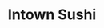 ---
layout: place
title: Intown Sushi
permalink: /minnesota/minneapolis/intown-sushi.html
stateAbbr: MN
stateName: Minnesota
cityName: Minneapolis
seo:
  type: restaurant
  links: https://intownsushi.com/
place_id: ChIJx5c1EP0n9ocR-1AC5iUKsHc
photos:
  - name: >-
      places/ChIJx5c1EP0n9ocR-1AC5iUKsHc/photos/AeeoHcKM113IQDn8tr-69ErhsI18ZEMGUkzjWp_fjawC4j7ISR_wA6zHWnrIayYiViJZ41_YljvnZucNRt47Y2vTOCWZFEZQg2UMxk7vxQmLOGWHAsfV37BOEPcq6UA_thiUjhlBuHfzQgXhKGPvmoCIQkykIJ4_ywOWRyjSaTY8mzmNc2QNb3CYlGyB3kIij_YWDaRXLcBiHlDQaC0sKATn3zJERjXH9BFKADgl28YP7PLRDP8xfZZArw5iQEos6CWCszIZl7a0n86KPwFR8HwSJwjrtp9Y9BA26lksCmXfEQbxLQ
    widthPx: 4752
    heightPx: 3168
    authorAttributions:
      - displayName: Intown Sushi
        uri: https://maps.google.com/maps/contrib/109642656935031261077
        photoUri: >-
          https://lh3.googleusercontent.com/a-/ALV-UjXH78f2K7-SeiGAIMtu0yx5m6mfONRG3ZSCD21cXTR9Lwst0No=s100-p-k-no-mo
    flagContentUri: >-
      https://www.google.com/local/imagery/report/?cb_client=maps_api_places.places_api&image_key=!1e10!2sAF1QipPikIZhJLnCzKcMWkxj_188sDZDyunTDCbj2z26&hl=en-US
    googleMapsUri: >-
      https://www.google.com/maps/place//data=!3m4!1e2!3m2!1sAF1QipPikIZhJLnCzKcMWkxj_188sDZDyunTDCbj2z26!2e10!4m2!3m1!1s0x87f627fd103597c7:0x77b00a25e60250fb
  - name: >-
      places/ChIJx5c1EP0n9ocR-1AC5iUKsHc/photos/AeeoHcJUI2olV9XIMDgzG399NpuFLQbDSe1bPWe4pLWh5qg4W0VSgjIY_yk_lkIO7-iloTWoQWu5Jk-uVlquozcvBblnaDumPMNemxKIKs9MYwkfQOTY9uRGBZsPPscvKXYGHydaazByJ3ocVkGwCLGJZKCopKY2L9iwQnTb0_-GpRvEOJKL7x_9FzshPi-jrThbBx5ABA3nbLjQdVsBzbJD8XnrpK6qneDlxAuMjm6DcGZM36uSzw0b7CN8r5R44NkhX7v93PhsvRIZMRsHZuWOr4AnXogvdFTCoDrTvxL0NrJAYg
    widthPx: 4752
    heightPx: 3168
    authorAttributions:
      - displayName: Intown Sushi
        uri: https://maps.google.com/maps/contrib/109642656935031261077
        photoUri: >-
          https://lh3.googleusercontent.com/a-/ALV-UjXH78f2K7-SeiGAIMtu0yx5m6mfONRG3ZSCD21cXTR9Lwst0No=s100-p-k-no-mo
    flagContentUri: >-
      https://www.google.com/local/imagery/report/?cb_client=maps_api_places.places_api&image_key=!1e10!2sAF1QipO8Mc8gk8MWEThCIJTMEMkToFnM0lm6k4mq9iHe&hl=en-US
    googleMapsUri: >-
      https://www.google.com/maps/place//data=!3m4!1e2!3m2!1sAF1QipO8Mc8gk8MWEThCIJTMEMkToFnM0lm6k4mq9iHe!2e10!4m2!3m1!1s0x87f627fd103597c7:0x77b00a25e60250fb
  - name: >-
      places/ChIJx5c1EP0n9ocR-1AC5iUKsHc/photos/AeeoHcJBpSp0miXRqz2Kss7N8MRGXj5WEtZLdI_QW-ZLpiBd_6Oa5zFYO76m_Xl1HINPPGQhWgEruHLb86YQ7iQhbyrCwsiD_Fpa8Ik4t04ISRaH7Jf9LhEEVs004dn22ZAxC9nOL1gN3Cyw53XCHfe9T7krnCXKcCMasIjkvQ5wYcGXTcW2bjjXJsciklJn1M4GGPqft8kp4VucdzXM9m266pAZ6WSFq1srtp7VAGgpRIla7JeYcvYHbM-b9IhRYEfKCWk_SABh6zeMTvajVfd0U4rU92KJGJKpzrL37pxObotCEg
    widthPx: 4411
    heightPx: 2941
    authorAttributions:
      - displayName: Intown Sushi
        uri: https://maps.google.com/maps/contrib/109642656935031261077
        photoUri: >-
          https://lh3.googleusercontent.com/a-/ALV-UjXH78f2K7-SeiGAIMtu0yx5m6mfONRG3ZSCD21cXTR9Lwst0No=s100-p-k-no-mo
    flagContentUri: >-
      https://www.google.com/local/imagery/report/?cb_client=maps_api_places.places_api&image_key=!1e10!2sAF1QipPZxPbuFa1xDoYvoHAW-af4czPU7X2EnJ9-6Qgs&hl=en-US
    googleMapsUri: >-
      https://www.google.com/maps/place//data=!3m4!1e2!3m2!1sAF1QipPZxPbuFa1xDoYvoHAW-af4czPU7X2EnJ9-6Qgs!2e10!4m2!3m1!1s0x87f627fd103597c7:0x77b00a25e60250fb
  - name: >-
      places/ChIJx5c1EP0n9ocR-1AC5iUKsHc/photos/AeeoHcLwpyi4qfUhfNx09UM9o1BSxOlwS56D0hTLWw1Sf3AzHylFIS7lLXewgK0C4JKc4KmkcKvu1OzJQcbvUCdOmOITqRKZKofeGdTVmlY_IhGUWQ2coeg28ugDG4rApB1aJq4wpBJJGtOR8w3JrVhbkvj6viX4HOs9yyBCZy1BPAwCeFSgB6iJbiWLB49QbDBln6osxB7SosqFsNZBE7-awghJEnmp-o8huMrYvwrKqUrWTyqk8ElZWaJd3tAkiX2uX5xlJLDByiiTtjUGfNPxWnxbf5h4rFfKOPJtsM81K-Kdjw
    widthPx: 4032
    heightPx: 3024
    authorAttributions:
      - displayName: Intown Sushi
        uri: https://maps.google.com/maps/contrib/109642656935031261077
        photoUri: >-
          https://lh3.googleusercontent.com/a-/ALV-UjXH78f2K7-SeiGAIMtu0yx5m6mfONRG3ZSCD21cXTR9Lwst0No=s100-p-k-no-mo
    flagContentUri: >-
      https://www.google.com/local/imagery/report/?cb_client=maps_api_places.places_api&image_key=!1e10!2sAF1QipNuvRT9DNL6TVdB88mOeh86Zv30BguxsXawCNJ-&hl=en-US
    googleMapsUri: >-
      https://www.google.com/maps/place//data=!3m4!1e2!3m2!1sAF1QipNuvRT9DNL6TVdB88mOeh86Zv30BguxsXawCNJ-!2e10!4m2!3m1!1s0x87f627fd103597c7:0x77b00a25e60250fb
  - name: >-
      places/ChIJx5c1EP0n9ocR-1AC5iUKsHc/photos/AeeoHcL1iaM8cMKVxiCuYyKWLO8d0AVpQLxR_QMfrVxqzH_4UwoZt2u4EocLWt1ZQn9zP7eqo7uy1diAQNDIaATkJuPN1JEl2xX8NvJZp2LDdP1UxNBnmXZHGJ8BCdIzKRNKVPqpZiUUsxo2IauEtsE_8SIEiR6Hkes4aPvEFGUJFNB-80WpA6ZaTyrNTA1dc6yTclzpp8HQQ7Yj5JcM7uObgAkmkBcbWOY51HtQDk9bpLgMu6wlOOlaU0bxVqKcbJwLGrK2XJA3x7KMi75T40nVWNgYZg10V_SRofI1FCLgwPJ6Mw
    widthPx: 633
    heightPx: 667
    authorAttributions:
      - displayName: Intown Sushi
        uri: https://maps.google.com/maps/contrib/109642656935031261077
        photoUri: >-
          https://lh3.googleusercontent.com/a-/ALV-UjXH78f2K7-SeiGAIMtu0yx5m6mfONRG3ZSCD21cXTR9Lwst0No=s100-p-k-no-mo
    flagContentUri: >-
      https://www.google.com/local/imagery/report/?cb_client=maps_api_places.places_api&image_key=!1e10!2sAF1QipPD9qmDlFafO63vNNMTsu3Z3WbOJcue-w4_9IIo&hl=en-US
    googleMapsUri: >-
      https://www.google.com/maps/place//data=!3m4!1e2!3m2!1sAF1QipPD9qmDlFafO63vNNMTsu3Z3WbOJcue-w4_9IIo!2e10!4m2!3m1!1s0x87f627fd103597c7:0x77b00a25e60250fb
  - name: >-
      places/ChIJx5c1EP0n9ocR-1AC5iUKsHc/photos/AeeoHcIcNwjZD3MLPTM40rc0gvj3YrmL1s6DA5PljkFAGornuhmnMkCUQrtc6zGfNCZO1yBHftFudEM3PB4A6KzDuvosby2GxM_XJznrDb5tj5BO8FQrU0KR9nURC8nzyJ53a1g8Tc39rHdBtR_VOCBHgtJBFt-ICJUl_ol5SyDl-1G7EaDmaEEP4QYdkaH7BgqjQ02rlCzHMGqpvlVK7Idc--F-Z9oPQVbHmrBD8SDNc4NaxngFHkeg-GebUqS3k8kvnxupV8AgP08yp2hj61ziL7WS3pndHkm9K2DOAVuW8UtxwA
    widthPx: 4032
    heightPx: 3024
    authorAttributions:
      - displayName: Intown Sushi
        uri: https://maps.google.com/maps/contrib/109642656935031261077
        photoUri: >-
          https://lh3.googleusercontent.com/a-/ALV-UjXH78f2K7-SeiGAIMtu0yx5m6mfONRG3ZSCD21cXTR9Lwst0No=s100-p-k-no-mo
    flagContentUri: >-
      https://www.google.com/local/imagery/report/?cb_client=maps_api_places.places_api&image_key=!1e10!2sAF1QipMMIRd9eKb1L4h0VteNiM5u5WS-gqoeV1WYqImw&hl=en-US
    googleMapsUri: >-
      https://www.google.com/maps/place//data=!3m4!1e2!3m2!1sAF1QipMMIRd9eKb1L4h0VteNiM5u5WS-gqoeV1WYqImw!2e10!4m2!3m1!1s0x87f627fd103597c7:0x77b00a25e60250fb
  - name: >-
      places/ChIJx5c1EP0n9ocR-1AC5iUKsHc/photos/AeeoHcLCrfxsDtYK4QRJ9ETos5VPY3YJiyV67XjEdqLgzMYowy0tTvL7TuReUunma-UZtqfSDyGrxC13VFkxBOHOJKsRZxfOej2zSVgVPUwnLFUeLxzLJGflbLxiBRnWa-imXH0Iz35Bl_P_GGZO_Omh-eurp7js99-l5Ap3yPDTvkBR81wRcDfuMjc8--sd8lvvZO81oGUbnFBi9ofp8qAX2A6Nn_2AzPRq-3zVm-bv-Gdn7KX4UnZEadGz-Q0sHNREQ9WKpIqmYe3HC6uMRUyNBKBcmJ6eo_pvYZ6KkChmd1qCvg
    widthPx: 4032
    heightPx: 3024
    authorAttributions:
      - displayName: Intown Sushi
        uri: https://maps.google.com/maps/contrib/109642656935031261077
        photoUri: >-
          https://lh3.googleusercontent.com/a-/ALV-UjXH78f2K7-SeiGAIMtu0yx5m6mfONRG3ZSCD21cXTR9Lwst0No=s100-p-k-no-mo
    flagContentUri: >-
      https://www.google.com/local/imagery/report/?cb_client=maps_api_places.places_api&image_key=!1e10!2sAF1QipObvVNyozZtH6gITehmFI5_zwb26kT11Eqj9hmT&hl=en-US
    googleMapsUri: >-
      https://www.google.com/maps/place//data=!3m4!1e2!3m2!1sAF1QipObvVNyozZtH6gITehmFI5_zwb26kT11Eqj9hmT!2e10!4m2!3m1!1s0x87f627fd103597c7:0x77b00a25e60250fb
  - name: >-
      places/ChIJx5c1EP0n9ocR-1AC5iUKsHc/photos/AeeoHcLguFo6gstvBjJX6BVBBtvHuGgclqcpDyX02oiB-GuPSb_UhPccQ8VMfW9Y6ZzpJGwx1xUBQTKZeD57jeSV9AeoJK8W7o4iDFckvLurkLuFYKzbOMxWwCkAwWaZXHMsPPaUO2pSP4H6ov7zeeYl9HKLRcZJzLWGdx5m9sZL2Q66Fwo4BODEJCTQlLR_AJdD_n5ypTa50V-5ogktu2HS3cylOgP7z5Wzuck_bFpfViW1BZlQqluNc2ULk2kuh2gicGJ1ARI1TqoXIITmj5JeExjYwWauhk1jfYupKZewC-V-Wg
    widthPx: 4032
    heightPx: 3024
    authorAttributions:
      - displayName: Intown Sushi
        uri: https://maps.google.com/maps/contrib/109642656935031261077
        photoUri: >-
          https://lh3.googleusercontent.com/a-/ALV-UjXH78f2K7-SeiGAIMtu0yx5m6mfONRG3ZSCD21cXTR9Lwst0No=s100-p-k-no-mo
    flagContentUri: >-
      https://www.google.com/local/imagery/report/?cb_client=maps_api_places.places_api&image_key=!1e10!2sAF1QipPN6PYT4N_HcFBbp-vP82V9TC6EqgULmswdJvF-&hl=en-US
    googleMapsUri: >-
      https://www.google.com/maps/place//data=!3m4!1e2!3m2!1sAF1QipPN6PYT4N_HcFBbp-vP82V9TC6EqgULmswdJvF-!2e10!4m2!3m1!1s0x87f627fd103597c7:0x77b00a25e60250fb
  - name: >-
      places/ChIJx5c1EP0n9ocR-1AC5iUKsHc/photos/AeeoHcLRu568ksuhxDjIw4FB1u6WynPS0-wo90SzVgRB1M-CvVSdwR9IkxZpi4jvSjrWAido8ZWRrOOyRrBU4-dkjebMQ8edySuQv1rb9DG_ae3H-MJynSNsMGv4ugObJWi20X1I5GSIFw0Y1RM1R6RIhOB1v0z9B5-KFys5Or_BO5Cp57xuNy9RAX4pKqxe8yCa8DxSdBLchgjOjvXMGjt_tSlXJxBx-d_WPZZsQ47koS86vcNfRL7LzAM2FUMq5Wx-Gt91hUhtEJ4kDAc5CaGCM74gbBeGj6g-dammKGxCgYYDwIDiMRuzMDieoq_BMTQ1IpPiEhlH7DUWOAXceROaXR7LiswDs6ALGYJIKpTcVqYcXp1j2FHq6EAGTMnVuckz7zVqSefOZKFJpi9imOyD3X2azQOIxBc8Yd_4oBfY29zChCv5
    widthPx: 3120
    heightPx: 4160
    authorAttributions:
      - displayName: Chaosrunepownage
        uri: https://maps.google.com/maps/contrib/110825457130738747994
        photoUri: >-
          https://lh3.googleusercontent.com/a-/ALV-UjVxDeyCrmPaVpZGKFdLVkBH2lDjOXivw82J4oA9e6fDBgzvZR4=s100-p-k-no-mo
    flagContentUri: >-
      https://www.google.com/local/imagery/report/?cb_client=maps_api_places.places_api&image_key=!1e10!2sCIHM0ogKEICAgIDnj7SfggE&hl=en-US
    googleMapsUri: >-
      https://www.google.com/maps/place//data=!3m4!1e2!3m2!1sCIHM0ogKEICAgIDnj7SfggE!2e10!4m2!3m1!1s0x87f627fd103597c7:0x77b00a25e60250fb
  - name: >-
      places/ChIJx5c1EP0n9ocR-1AC5iUKsHc/photos/AeeoHcKlsqytupS2dwSV4DfpBsvEmPCtgfFAdNP9HV1H-mQsayAW5rLwjgNmUY4IfhLdO-TOw7hlk4sEeupLp3BPDc6WVCUPnLS7mlL7dXN2NnU7iPPxKdsdovmc8G8qIc0QPGzxK7_haS1efcE7FTj7q46JBa3IFe-4MhhW6Xn0uSvLRpCXEPlpNjSul86Mg-lb7LG3_viVotoicaWKEND3mLFSUtHb0NMR2iQMlMUZDC_HNeOw0YSYCc-MwSLfTr1aVKyfDTlNEdfYTBcZ9IFDlUN7Lfq7PTzi3EAGkOh4drhdYA
    widthPx: 4752
    heightPx: 3168
    authorAttributions:
      - displayName: Intown Sushi
        uri: https://maps.google.com/maps/contrib/109642656935031261077
        photoUri: >-
          https://lh3.googleusercontent.com/a-/ALV-UjXH78f2K7-SeiGAIMtu0yx5m6mfONRG3ZSCD21cXTR9Lwst0No=s100-p-k-no-mo
    flagContentUri: >-
      https://www.google.com/local/imagery/report/?cb_client=maps_api_places.places_api&image_key=!1e10!2sAF1QipNdNuJxcaPUGymyrFuVo2HrvB1wXWcq7CjSZh9i&hl=en-US
    googleMapsUri: >-
      https://www.google.com/maps/place//data=!3m4!1e2!3m2!1sAF1QipNdNuJxcaPUGymyrFuVo2HrvB1wXWcq7CjSZh9i!2e10!4m2!3m1!1s0x87f627fd103597c7:0x77b00a25e60250fb
address: Midtown Global Market, 920 E Lake St, Minneapolis, MN 55407, USA
street: Midtown Global Market,920 E Lake St
city: Minneapolis
state: MN
zip: '55407'
country: USA
neighborhood: Midtown Phillips
latitude: '44.948676'
longitude: '-93.260741'
accessibility_options:
  wheelchairAccessibleParking: true
  wheelchairAccessibleEntrance: true
  wheelchairAccessibleRestroom: true
  wheelchairAccessibleSeating: true
business_status: OPERATIONAL
name: Intown Sushi
google_maps_links:
  directionsUri: >-
    https://www.google.com/maps/dir//''/data=!4m7!4m6!1m1!4e2!1m2!1m1!1s0x87f627fd103597c7:0x77b00a25e60250fb!3e0
  placeUri: https://maps.google.com/?cid=8624404444303479035
  writeAReviewUri: >-
    https://www.google.com/maps/place//data=!4m3!3m2!1s0x87f627fd103597c7:0x77b00a25e60250fb!12e1
  reviewsUri: >-
    https://www.google.com/maps/place//data=!4m4!3m3!1s0x87f627fd103597c7:0x77b00a25e60250fb!9m1!1b1
  photosUri: >-
    https://www.google.com/maps/place//data=!4m3!3m2!1s0x87f627fd103597c7:0x77b00a25e60250fb!10e5
primary_type: Japanese Restaurant
opening_hours:
  regular: null
  current: null
secondary_opening_hours:
  regular:
    weekdayDescriptions: null
    type: null
  current:
    weekdayDescriptions: null
    type: null
phone: (612) 354-2706
price_level: PRICE_LEVEL_MODERATE
price_range: $10 &ndash; $20
rating: '4.5'
rating_count: 0
website: https://intownsushi.com/
description: >-
  Discover Intown Sushi in Minneapolis, MN$$$Intown Sushi in Minneapolis, MN,
  stands out as a casual dining option within the vibrant Midtown Global Market,
  offering fresh sushi and poke bowls that cater to quick lunches and dinners.
  This spot emphasizes accessibility with features like wheelchair-friendly
  entrances and seating, making it a welcoming choice for various diners seeking
  Japanese-inspired meals in a convenient setting. Patrons can enjoy a range of
  flavorful rolls and bowls prepared with quality ingredients, all at moderate
  prices that fit everyday budgets. For those exploring sushi restaurants near
  you, this location delivers a straightforward, grab-and-go experience that
  highlights top-rated flavors without overwhelming formality.
generative_summary: >-
  Discover Intown Sushi in Minneapolis, MN$$$Intown Sushi in Minneapolis, MN,
  stands out as a casual dining option within the vibrant Midtown Global Market,
  offering fresh sushi and poke bowls that cater to quick lunches and dinners.
  This spot emphasizes accessibility with features like wheelchair-friendly
  entrances and seating, making it a welcoming choice for various diners seeking
  Japanese-inspired meals in a convenient setting. Patrons can enjoy a range of
  flavorful rolls and bowls prepared with quality ingredients, all at moderate
  prices that fit everyday budgets. For those exploring sushi restaurants near
  you, this location delivers a straightforward, grab-and-go experience that
  highlights top-rated flavors without overwhelming formality.
generative_disclosure: Summarized by AI using the Grok-3-Mini model.
reviews:
  - name: >-
      places/ChIJx5c1EP0n9ocR-1AC5iUKsHc/reviews/ChdDSUhNMG9nS0VJQ0FnSURuajlTRnNnRRAB
    relativePublishTimeDescription: 6 months ago
    rating: 5
    text:
      text: >-
        Tasty fully cooked sushi! The crunchy rolls were my favorite. The blend
        of sauces and crunchy breadcrumbs made for a beautiful and delightful
        roll. The spicy California rolls are indeed spicy, but scraping some
        sauce off made them good for my wimpy Minnesotan palette. The included
        wasabi and pickled radish were also too hot for me, but that means
        they're perfect for more adventurous sushi eaters. Service is fast.
      languageCode: en
    originalText:
      text: >-
        Tasty fully cooked sushi! The crunchy rolls were my favorite. The blend
        of sauces and crunchy breadcrumbs made for a beautiful and delightful
        roll. The spicy California rolls are indeed spicy, but scraping some
        sauce off made them good for my wimpy Minnesotan palette. The included
        wasabi and pickled radish were also too hot for me, but that means
        they're perfect for more adventurous sushi eaters. Service is fast.
      languageCode: en
    authorAttribution:
      displayName: Chaosrunepownage
      uri: https://www.google.com/maps/contrib/110825457130738747994/reviews
      photoUri: >-
        https://lh3.googleusercontent.com/a-/ALV-UjVxDeyCrmPaVpZGKFdLVkBH2lDjOXivw82J4oA9e6fDBgzvZR4=s128-c0x00000000-cc-rp-mo-ba4
    publishTime: '2024-10-11T12:32:57.649579Z'
    flagContentUri: >-
      https://www.google.com/local/review/rap/report?postId=ChdDSUhNMG9nS0VJQ0FnSURuajlTRnNnRRAB&d=17924085&t=1
    googleMapsUri: >-
      https://www.google.com/maps/reviews/data=!4m6!14m5!1m4!2m3!1sChdDSUhNMG9nS0VJQ0FnSURuajlTRnNnRRAB!2m1!1s0x87f627fd103597c7:0x77b00a25e60250fb
  - name: >-
      places/ChIJx5c1EP0n9ocR-1AC5iUKsHc/reviews/ChdDSUhNMG9nS0VJQ0FnSUNqdTRYSnVRRRAB
    relativePublishTimeDescription: 11 months ago
    rating: 5
    text:
      text: >-
        Absolutely love getting sushi from here - Recently I discovered the app
        “Too Good To Go” where for only $15, I was able to get nearly $100 worth
        of day old sushi. This has been an excellent place to visit, staff are
        always incredibly kind and grateful. I will return.
      languageCode: en
    originalText:
      text: >-
        Absolutely love getting sushi from here - Recently I discovered the app
        “Too Good To Go” where for only $15, I was able to get nearly $100 worth
        of day old sushi. This has been an excellent place to visit, staff are
        always incredibly kind and grateful. I will return.
      languageCode: en
    authorAttribution:
      displayName: Tovin Sannes-Venhuizen (Tovin)
      uri: https://www.google.com/maps/contrib/103731738681690314986/reviews
      photoUri: >-
        https://lh3.googleusercontent.com/a-/ALV-UjUs7Iz0EXiA6nrU89vPEP9Xgj0wwHsuiAEeuK98qMOMQ8xOV_Tmig=s128-c0x00000000-cc-rp-mo-ba4
    publishTime: '2024-04-26T07:52:14.143534Z'
    flagContentUri: >-
      https://www.google.com/local/review/rap/report?postId=ChdDSUhNMG9nS0VJQ0FnSUNqdTRYSnVRRRAB&d=17924085&t=1
    googleMapsUri: >-
      https://www.google.com/maps/reviews/data=!4m6!14m5!1m4!2m3!1sChdDSUhNMG9nS0VJQ0FnSUNqdTRYSnVRRRAB!2m1!1s0x87f627fd103597c7:0x77b00a25e60250fb
  - name: >-
      places/ChIJx5c1EP0n9ocR-1AC5iUKsHc/reviews/ChZDSUhNMG9nS0VJQ0FnSURIaGQzdlFnEAE
    relativePublishTimeDescription: 6 months ago
    rating: 5
    text:
      text: >-
        Delicious varieties of sushi that were satisfying and pleasing to the
        eye.  Good service and easy pick up.
      languageCode: en
    originalText:
      text: >-
        Delicious varieties of sushi that were satisfying and pleasing to the
        eye.  Good service and easy pick up.
      languageCode: en
    authorAttribution:
      displayName: Kari Spencer
      uri: https://www.google.com/maps/contrib/117511493575846317884/reviews
      photoUri: >-
        https://lh3.googleusercontent.com/a/ACg8ocLdcrPT9xH4hcMtdVVQLruHF9RC9EQj0BEayuoPqoD7MZtAfQ=s128-c0x00000000-cc-rp-mo-ba4
    publishTime: '2024-09-18T04:22:57.809949Z'
    flagContentUri: >-
      https://www.google.com/local/review/rap/report?postId=ChZDSUhNMG9nS0VJQ0FnSURIaGQzdlFnEAE&d=17924085&t=1
    googleMapsUri: >-
      https://www.google.com/maps/reviews/data=!4m6!14m5!1m4!2m3!1sChZDSUhNMG9nS0VJQ0FnSURIaGQzdlFnEAE!2m1!1s0x87f627fd103597c7:0x77b00a25e60250fb
  - name: >-
      places/ChIJx5c1EP0n9ocR-1AC5iUKsHc/reviews/ChdDSUhNMG9nS0VJQ0FnSURONE92RDFRRRAB
    relativePublishTimeDescription: a year ago
    rating: 3
    text:
      text: >-
        We ordered with the Too Good To Go app, so this is yesterday's sushi,
        lol. We got a LOT of sushi, over two pounds for about $7. The fish was
        fresh but the rice was hard and the avocado was a little discolored.
        Otherwise it was ok, and a very good value.
      languageCode: en
    originalText:
      text: >-
        We ordered with the Too Good To Go app, so this is yesterday's sushi,
        lol. We got a LOT of sushi, over two pounds for about $7. The fish was
        fresh but the rice was hard and the avocado was a little discolored.
        Otherwise it was ok, and a very good value.
      languageCode: en
    authorAttribution:
      displayName: Corey Butler
      uri: https://www.google.com/maps/contrib/107770306513504435415/reviews
      photoUri: >-
        https://lh3.googleusercontent.com/a-/ALV-UjU9sO8yTpjCuIQikVNlyPNfAnsi0_JZgiJUI8j02sqZLN4A3CgK=s128-c0x00000000-cc-rp-mo-ba4
    publishTime: '2024-01-26T23:50:15.241338Z'
    flagContentUri: >-
      https://www.google.com/local/review/rap/report?postId=ChdDSUhNMG9nS0VJQ0FnSURONE92RDFRRRAB&d=17924085&t=1
    googleMapsUri: >-
      https://www.google.com/maps/reviews/data=!4m6!14m5!1m4!2m3!1sChdDSUhNMG9nS0VJQ0FnSURONE92RDFRRRAB!2m1!1s0x87f627fd103597c7:0x77b00a25e60250fb
  - name: >-
      places/ChIJx5c1EP0n9ocR-1AC5iUKsHc/reviews/ChZDSUhNMG9nS0VJQ0FnSURRMEpQckhnEAE
    relativePublishTimeDescription: 6 years ago
    rating: 5
    text:
      text: >-
        I was excited to try this new restaurant inside Midtown Global Market,
        and it didn’t disappoint! Decent variety of sushi (maki) (cooked and
        raw), sashimi, and other Japanese foods. I had the Salmon Poke Bowl,
        which was fabulous!! Fresh salmon (good portion), lots of avocado and
        fresh veggies. Made in front of my eyes and so tasty. I will be back.
      languageCode: en
    originalText:
      text: >-
        I was excited to try this new restaurant inside Midtown Global Market,
        and it didn’t disappoint! Decent variety of sushi (maki) (cooked and
        raw), sashimi, and other Japanese foods. I had the Salmon Poke Bowl,
        which was fabulous!! Fresh salmon (good portion), lots of avocado and
        fresh veggies. Made in front of my eyes and so tasty. I will be back.
      languageCode: en
    authorAttribution:
      displayName: Andrea Franz
      uri: https://www.google.com/maps/contrib/113908135686030675095/reviews
      photoUri: >-
        https://lh3.googleusercontent.com/a-/ALV-UjUN_6o1zJJqhQ8A3tuxke7acfQOOJgos_D0HrqfY0J_HwhHT4B_cQ=s128-c0x00000000-cc-rp-mo-ba3
    publishTime: '2018-07-02T22:56:39.516Z'
    flagContentUri: >-
      https://www.google.com/local/review/rap/report?postId=ChZDSUhNMG9nS0VJQ0FnSURRMEpQckhnEAE&d=17924085&t=1
    googleMapsUri: >-
      https://www.google.com/maps/reviews/data=!4m6!14m5!1m4!2m3!1sChZDSUhNMG9nS0VJQ0FnSURRMEpQckhnEAE!2m1!1s0x87f627fd103597c7:0x77b00a25e60250fb
review_summary: >-
  What Customers Are Buzzing About$$$If you're on the hunt for the best sushi
  near you, folks often rave about the tasty and fresh options at spots like
  this one, where the rolls and poke bowls deliver a satisfying mix of flavors
  and textures. Many appreciate the great value, especially through deals that
  make high-quality sushi accessible without breaking the bank, alongside speedy
  service that keeps things efficient and enjoyable. While some mention minor
  inconsistencies like rice texture on occasion, the overall consensus leans
  positive, praising the variety of choices that suit both spicy adventurers and
  milder tastes. Overall, it's a solid pick for anyone craving reliable Japanese
  places near me, with highlights on the generous portions and welcoming vibe
  that encourage repeat visits.
review_disclosure: Summarized by AI using the Grok-3-Mini model.
parking_options: null
payment_options:
  acceptsCreditCards: true
  acceptsDebitCards: true
  acceptsCashOnly: false
  acceptsNfc: true
allow_dogs: null
curbside_pickup: true
delivery: true
dine_in: true
good_for_children: true
good_for_groups: null
good_for_sports: false
live_music: false
menu_for_children: null
outdoor_seating: true
reservable: null
restroom: true
serves_beer: null
serves_breakfast: null
serves_brunch: null
serves_cocktails: null
serves_coffee: null
serves_dinner: true
serves_dessert: true
serves_lunch: true
serves_vegetarian_food: null
serves_wine: null
takeout: true
update_category: pro
places_description: null

---